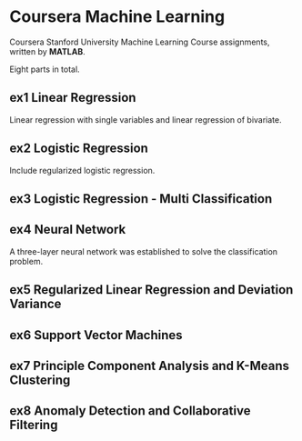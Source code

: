 # Coursera Machine Learning
Coursera Stanford University Machine Learning Course assignments, written by **MATLAB**.

Eight parts in total.

## ex1 Linear Regression
Linear regression with single variables and linear regression of bivariate.

## ex2 Logistic Regression
Include regularized logistic regression.

## ex3 Logistic Regression - Multi Classification

## ex4 Neural Network
A three-layer neural network was established to solve the classification problem.

## ex5 Regularized Linear Regression and Deviation Variance

## ex6 Support Vector Machines

## ex7 Principle Component Analysis and K-Means Clustering

## ex8 Anomaly Detection and Collaborative Filtering 